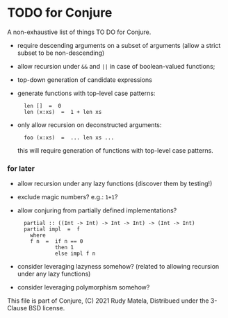 TODO for Conjure
================

A non-exhaustive list of things TO DO for Conjure.


* require descending arguments on a subset of arguments
  (allow a strict subset to be non-descending)

* allow recursion under `&&` and `||` in case of boolean-valued functions;

* top-down generation of candidate expressions

* generate functions with top-level case patterns:

        len []  =  0
        len (x:xs)  =  1 + len xs

* only allow recursion on deconstructed arguments:

        foo (x:xs)  =  ... len xs ...

  this will require generation of functions with top-level case patterns.


### for later

* allow recursion under any lazy functions (discover them by testing!)

* exclude magic numbers?  e.g.: `1+1`?

* allow conjuring from partially defined implementations?

        partial :: ((Int -> Int) -> Int -> Int) -> (Int -> Int)
        partial impl  =  f
          where
          f n  =  if n == 0
                  then 1
                  else impl f n

* consider leveraging lazyness somehow?
  (related to allowing recursion under any lazy functions)

* consider leveraging polymorphism somehow?


This file is part of Conjure,
(C) 2021 Rudy Matela,
Distribued under the 3-Clause BSD license.

